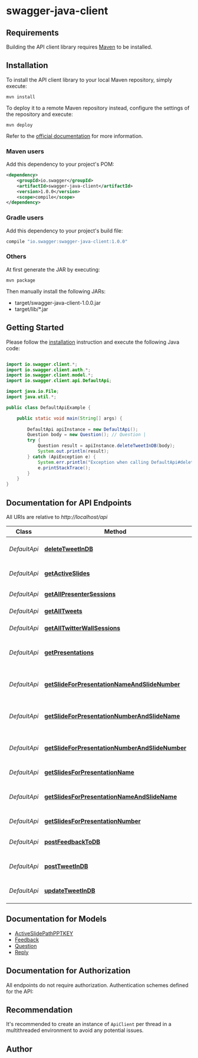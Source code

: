 # swagger-java-client

## Requirements

Building the API client library requires [Maven](https://maven.apache.org/) to be installed.

## Installation

To install the API client library to your local Maven repository, simply execute:

```shell
mvn install
```

To deploy it to a remote Maven repository instead, configure the settings of the repository and execute:

```shell
mvn deploy
```

Refer to the [official documentation](https://maven.apache.org/plugins/maven-deploy-plugin/usage.html) for more information.

### Maven users

Add this dependency to your project's POM:

```xml
<dependency>
    <groupId>io.swagger</groupId>
    <artifactId>swagger-java-client</artifactId>
    <version>1.0.0</version>
    <scope>compile</scope>
</dependency>
```

### Gradle users

Add this dependency to your project's build file:

```groovy
compile "io.swagger:swagger-java-client:1.0.0"
```

### Others

At first generate the JAR by executing:

    mvn package

Then manually install the following JARs:

* target/swagger-java-client-1.0.0.jar
* target/lib/*.jar

## Getting Started

Please follow the [installation](#installation) instruction and execute the following Java code:

```java

import io.swagger.client.*;
import io.swagger.client.auth.*;
import io.swagger.client.model.*;
import io.swagger.client.api.DefaultApi;

import java.io.File;
import java.util.*;

public class DefaultApiExample {

    public static void main(String[] args) {
        
        DefaultApi apiInstance = new DefaultApi();
        Question body = new Question(); // Question | 
        try {
            Question result = apiInstance.deleteTweetInDB(body);
            System.out.println(result);
        } catch (ApiException e) {
            System.err.println("Exception when calling DefaultApi#deleteTweetInDB");
            e.printStackTrace();
        }
    }
}

```

## Documentation for API Endpoints

All URIs are relative to *http://localhost/api*

Class | Method | HTTP request | Description
------------ | ------------- | ------------- | -------------
*DefaultApi* | [**deleteTweetInDB**](docs/DefaultApi.md#deleteTweetInDB) | **DELETE** /bot/tweet | deletes a given Question by using its ID
*DefaultApi* | [**getActiveSlides**](docs/DefaultApi.md#getActiveSlides) | **GET** /bot/slide/live | Returns an Array of active slides for (ppt, key, and dev)
*DefaultApi* | [**getAllPresenterSessions**](docs/DefaultApi.md#getAllPresenterSessions) | **GET** /bot/presenter | retrieves all Presenters
*DefaultApi* | [**getAllTweets**](docs/DefaultApi.md#getAllTweets) | **GET** /bot/tweet | retrieves all questions
*DefaultApi* | [**getAllTwitterWallSessions**](docs/DefaultApi.md#getAllTwitterWallSessions) | **GET** /bot/twitterwalls | retrieves all twitter wall listeners
*DefaultApi* | [**getPresentations**](docs/DefaultApi.md#getPresentations) | **GET** /bot/presentation | Returns a mapping ordered by timestamp of all presentationNames
*DefaultApi* | [**getSlideForPresentationNameAndSlideNumber**](docs/DefaultApi.md#getSlideForPresentationNameAndSlideNumber) | **GET** /bot/presentation/name/{presentationName}/slide/number/{slideNumber} | Returns slidePath for PresentationName / SlideNumber
*DefaultApi* | [**getSlideForPresentationNumberAndSlideName**](docs/DefaultApi.md#getSlideForPresentationNumberAndSlideName) | **GET** /bot/presentation/number/{presentationNumber}/slide/name/{slideName} | Returns slidePath for PresentationNumber / SlideName
*DefaultApi* | [**getSlideForPresentationNumberAndSlideNumber**](docs/DefaultApi.md#getSlideForPresentationNumberAndSlideNumber) | **GET** /bot/presentation/number/{presentationNumber}/slide/number/{slideNumber} | Returns slidePath for PresentationNumber / SlideNumber
*DefaultApi* | [**getSlidesForPresentationName**](docs/DefaultApi.md#getSlidesForPresentationName) | **GET** /bot/presentation/name/{presentationName}/slide | Returns all Slides for PresentationName
*DefaultApi* | [**getSlidesForPresentationNameAndSlideName**](docs/DefaultApi.md#getSlidesForPresentationNameAndSlideName) | **GET** /bot/presentation/name/{presentationName}/slide/name/{slideName} | Returns slidePath for PresentationNumber / SlideName
*DefaultApi* | [**getSlidesForPresentationNumber**](docs/DefaultApi.md#getSlidesForPresentationNumber) | **GET** /bot/presentation/number/{presentationNumber}/slide | Returns all Slides for PresentationNumber
*DefaultApi* | [**postFeedbackToDB**](docs/DefaultApi.md#postFeedbackToDB) | **POST** /bot/feedback | saves a new Feedback, updates it if already existent
*DefaultApi* | [**postTweetInDB**](docs/DefaultApi.md#postTweetInDB) | **POST** /bot/tweet | saves a new Question, updates it if already existent
*DefaultApi* | [**updateTweetInDB**](docs/DefaultApi.md#updateTweetInDB) | **PUT** /bot/tweet | saves a new Question, updates it if already existent


## Documentation for Models

 - [ActiveSlidePathPPTKEY](docs/ActiveSlidePathPPTKEY.md)
 - [Feedback](docs/Feedback.md)
 - [Question](docs/Question.md)
 - [Reply](docs/Reply.md)


## Documentation for Authorization

All endpoints do not require authorization.
Authentication schemes defined for the API:

## Recommendation

It's recommended to create an instance of `ApiClient` per thread in a multithreaded environment to avoid any potential issues.

## Author



